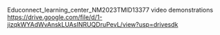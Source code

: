 Educonnect_learning_center_NM2023TMID13377
video demonstrations 
https://drive.google.com/file/d/1-jizqkWYAdWvAnskLUAsINRUQDruPevL/view?usp=drivesdk
